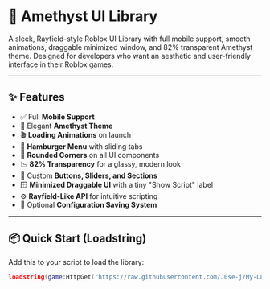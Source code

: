 # 🌌 Amethyst UI Library

A sleek, Rayfield-style Roblox UI Library with full mobile support, smooth animations, draggable minimized window, and 82% transparent Amethyst theme. Designed for developers who want an aesthetic and user-friendly interface in their Roblox games.

---

## ✨ Features

- ✅ Full **Mobile Support**
- 🎨 Elegant **Amethyst Theme**
- 🎬 **Loading Animations** on launch
- 🧭 **Hamburger Menu** with sliding tabs
- 🧊 **Rounded Corners** on all UI components
- 📉 **82% Transparency** for a glassy, modern look
- 🔘 Custom **Buttons, Sliders, and Sections**
- 🪟 **Minimized Draggable UI** with a tiny "Show Script" label
- ⚙️ **Rayfield-Like API** for intuitive scripting
- 💾 Optional **Configuration Saving System**

---

## 📦 Quick Start (Loadstring)

Add this to your script to load the library:

```lua
loadstring(game:HttpGet("https://raw.githubusercontent.com/J0se-j/My-Lua-Library/refs/heads/main/Booting-the-library"))()
